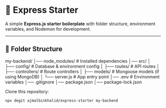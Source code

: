 # 🚀 Express Starter

A simple **Express.js starter boilerplate** with folder structure, environment variables, and Nodemon for development.

---

## 📂 Folder Structure
my-backend/
│── node_modules/       # Installed dependencies
│── src/
│   ├── config/         # Database & environment config
│   ├── routes/         # API routes
│   ├── controllers/    # Route controllers
│   ├── models/         # Mongoose models (if using MongoDB)
│   └── server.js        # App entry point
│── .env                # Environment variables
│── .gitignore
│── package.json
│── package-lock.json


Clone this repository:
```bash
npx degit ajmalbinkhalid/express-starter my-backend

